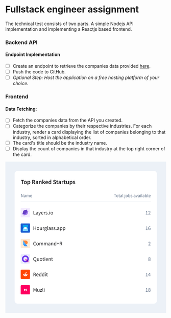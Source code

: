 # Fullstack engineer assignment

The technical test consists of two parts. A simple Nodejs API implementation and implementing a Reactjs based frontend.

### Backend API

#### Endpoint Implementation

- [ ] Create an endpoint to retrieve the companies data provided [here](./data.json).
- [ ] Push the code to GitHub.
- [ ] _Optional Step: Host the application on a free hosting platform of your choice._

### Frontend

#### Data Fetching:

- [ ] Fetch the companies data from the API you created.
- [ ] Categorize the companies by their respective industries. For each industry, render a card displaying the list of companies belonging to that industry, sorted in alphabetical order.
- [ ] The card's title should be the industry name.
- [ ] Display the count of companies in that industry at the top right corner of the card.

![Card design](./assets/card.svg)

